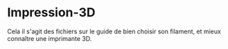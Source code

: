 # Impression-3D
Cela il s'agit des fichiers sur le guide de bien choisir son filament, et mieux connaître une imprimante 3D.
